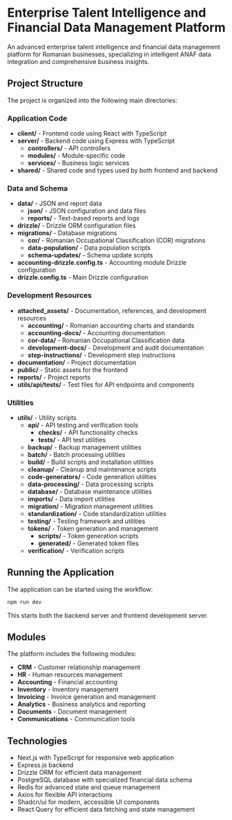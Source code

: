 # Enterprise Talent Intelligence and Financial Data Management Platform

An advanced enterprise talent intelligence and financial data management platform for Romanian businesses, specializing in intelligent ANAF data integration and comprehensive business insights.

## Project Structure

The project is organized into the following main directories:

### Application Code
- **client/** - Frontend code using React with TypeScript
- **server/** - Backend code using Express with TypeScript
  - **controllers/** - API controllers
  - **modules/** - Module-specific code
  - **services/** - Business logic services
- **shared/** - Shared code and types used by both frontend and backend

### Data and Schema
- **data/** - JSON and report data
  - **json/** - JSON configuration and data files
  - **reports/** - Text-based reports and logs
- **drizzle/** - Drizzle ORM configuration files
- **migrations/** - Database migrations
  - **cor/** - Romanian Occupational Classification (COR) migrations
  - **data-population/** - Data population scripts
  - **schema-updates/** - Schema update scripts
- **accounting-drizzle.config.ts** - Accounting module Drizzle configuration
- **drizzle.config.ts** - Main Drizzle configuration

### Development Resources
- **attached_assets/** - Documentation, references, and development resources
  - **accounting/** - Romanian accounting charts and standards
  - **accounting-docs/** - Accounting documentation
  - **cor-data/** - Romanian Occupational Classification data
  - **development-docs/** - Development and audit documentation
  - **step-instructions/** - Development step instructions
- **documentation/** - Project documentation
- **public/** - Static assets for the frontend
- **reports/** - Project reports
- **utils/api/tests/** - Test files for API endpoints and components

### Utilities
- **utils/** - Utility scripts
  - **api/** - API testing and verification tools
    - **checks/** - API functionality checks
    - **tests/** - API test utilities
  - **backup/** - Backup management utilities
  - **batch/** - Batch processing utilities
  - **build/** - Build scripts and installation utilities
  - **cleanup/** - Cleanup and maintenance scripts
  - **code-generators/** - Code generation utilities
  - **data-processing/** - Data processing scripts
  - **database/** - Database maintenance utilities
  - **imports/** - Data import utilities
  - **migration/** - Migration management utilities
  - **standardization/** - Code standardization utilities
  - **testing/** - Testing framework and utilities
  - **tokens/** - Token generation and management
    - **scripts/** - Token generation scripts
    - **generated/** - Generated token files
  - **verification/** - Verification scripts

## Running the Application

The application can be started using the workflow:

```bash
npm run dev
```

This starts both the backend server and frontend development server.

## Modules

The platform includes the following modules:

- **CRM** - Customer relationship management
- **HR** - Human resources management
- **Accounting** - Financial accounting
- **Inventory** - Inventory management
- **Invoicing** - Invoice generation and management
- **Analytics** - Business analytics and reporting
- **Documents** - Document management
- **Communications** - Communication tools

## Technologies

- Next.js with TypeScript for responsive web application
- Express.js backend
- Drizzle ORM for efficient data management
- PostgreSQL database with specialized financial data schema
- Redis for advanced state and queue management
- Axios for flexible API interactions
- Shadcn/ui for modern, accessible UI components
- React Query for efficient data fetching and state management